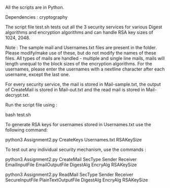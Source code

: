 All the scripts are in Python.

Dependencies : cryptography

The script file test.sh tests out all the 3 security services for various Digest algorithms and encryption algorithms and can handle RSA key sizes of 1024, 2048.

Note : The sample mail and Usernames.txt files are present in the folder. Please modify/make use of these, but do not modify the names of these files. All types of mails are handled - multiple and single line mails, mails will length unequal to the block sizes of the encryption algorithms. For the usernames, please enter the usernames with a nextline character after each username, except the last one.

For every security service, the mail is stored in Mail-sample.txt, the output of CreateMail is stored in Mail-out.txt and the read mail is stored in Mail-decrypt.txt.

Run the script file using :

bash test.sh

To generate RSA keys for usernames stored in Usernames.txt use the following command:

python3 Assignment2.py CreateKeys Usernames.txt RSAKeySize

To test out any individual security mechanism, use the commands :

python3 Assignment2.py CreateMail SecType Sender Receiver EmailInputFile EmailOutputFile DigestAlg EncryAlg RSAKeySize

python3 Assignment2.py ReadMail SecType Sender Receiver SecureInputFile PlainTextOutputFile DigestAlg EncryAlg RSAKeySize
